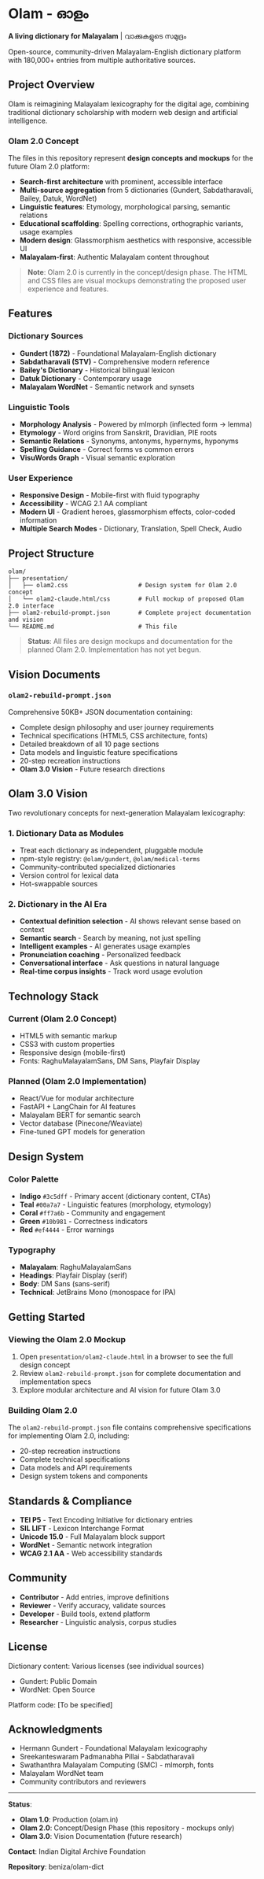 # Olam - ഓളം

**A living dictionary for Malayalam** | വാക്കുകളുടെ സമുദ്രം

Open-source, community-driven Malayalam-English dictionary platform with 180,000+ entries from multiple authoritative sources.

## Project Overview

Olam is reimagining Malayalam lexicography for the digital age, combining traditional dictionary scholarship with modern web design and artificial intelligence.

### Olam 2.0 Concept

The files in this repository represent **design concepts and mockups** for the future Olam 2.0 platform:

- **Search-first architecture** with prominent, accessible interface
- **Multi-source aggregation** from 5 dictionaries (Gundert, Sabdatharavali, Bailey, Datuk, WordNet)
- **Linguistic features**: Etymology, morphological parsing, semantic relations
- **Educational scaffolding**: Spelling corrections, orthographic variants, usage examples
- **Modern design**: Glassmorphism aesthetics with responsive, accessible UI
- **Malayalam-first**: Authentic Malayalam content throughout

> **Note**: Olam 2.0 is currently in the concept/design phase. The HTML and CSS files are visual mockups demonstrating the proposed user experience and features.

## Features

### Dictionary Sources
- **Gundert (1872)** - Foundational Malayalam-English dictionary
- **Sabdatharavali (STV)** - Comprehensive modern reference
- **Bailey's Dictionary** - Historical bilingual lexicon
- **Datuk Dictionary** - Contemporary usage
- **Malayalam WordNet** - Semantic network and synsets

### Linguistic Tools
- **Morphology Analysis** - Powered by mlmorph (inflected form → lemma)
- **Etymology** - Word origins from Sanskrit, Dravidian, PIE roots
- **Semantic Relations** - Synonyms, antonyms, hypernyms, hyponyms
- **Spelling Guidance** - Correct forms vs common errors
- **VisuWords Graph** - Visual semantic exploration

### User Experience
- **Responsive Design** - Mobile-first with fluid typography
- **Accessibility** - WCAG 2.1 AA compliant
- **Modern UI** - Gradient heroes, glassmorphism effects, color-coded information
- **Multiple Search Modes** - Dictionary, Translation, Spell Check, Audio

## Project Structure

```
olam/
├── presentation/
│   ├── olam2.css                    # Design system for Olam 2.0 concept
│   └── olam2-claude.html/css        # Full mockup of proposed Olam 2.0 interface
├── olam2-rebuild-prompt.json        # Complete project documentation and vision
└── README.md                        # This file
```

> **Status**: All files are design mockups and documentation for the planned Olam 2.0. Implementation has not yet begun.

## Vision Documents

### `olam2-rebuild-prompt.json`

Comprehensive 50KB+ JSON documentation containing:
- Complete design philosophy and user journey requirements
- Technical specifications (HTML5, CSS architecture, fonts)
- Detailed breakdown of all 10 page sections
- Data models and linguistic feature specifications
- 20-step recreation instructions
- **Olam 3.0 Vision** - Future research directions

## Olam 3.0 Vision

Two revolutionary concepts for next-generation Malayalam lexicography:

### 1. Dictionary Data as Modules
- Treat each dictionary as independent, pluggable module
- npm-style registry: `@olam/gundert`, `@olam/medical-terms`
- Community-contributed specialized dictionaries
- Version control for lexical data
- Hot-swappable sources

### 2. Dictionary in the AI Era
- **Contextual definition selection** - AI shows relevant sense based on context
- **Semantic search** - Search by meaning, not just spelling
- **Intelligent examples** - AI generates usage examples
- **Pronunciation coaching** - Personalized feedback
- **Conversational interface** - Ask questions in natural language
- **Real-time corpus insights** - Track word usage evolution

## Technology Stack

### Current (Olam 2.0 Concept)
- HTML5 with semantic markup
- CSS3 with custom properties
- Responsive design (mobile-first)
- Fonts: RaghuMalayalamSans, DM Sans, Playfair Display

### Planned (Olam 2.0 Implementation)
- React/Vue for modular architecture
- FastAPI + LangChain for AI features
- Malayalam BERT for semantic search
- Vector database (Pinecone/Weaviate)
- Fine-tuned GPT models for generation

## Design System

### Color Palette
- **Indigo** `#3c5dff` - Primary accent (dictionary content, CTAs)
- **Teal** `#00a7a7` - Linguistic features (morphology, etymology)
- **Coral** `#ff7a6b` - Community and engagement
- **Green** `#10b981` - Correctness indicators
- **Red** `#ef4444` - Error warnings

### Typography
- **Malayalam**: RaghuMalayalamSans
- **Headings**: Playfair Display (serif)
- **Body**: DM Sans (sans-serif)
- **Technical**: JetBrains Mono (monospace for IPA)

## Getting Started

### Viewing the Olam 2.0 Mockup

1. Open `presentation/olam2-claude.html` in a browser to see the full design concept
2. Review `olam2-rebuild-prompt.json` for complete documentation and implementation specs
3. Explore modular architecture and AI vision for future Olam 3.0

### Building Olam 2.0

The `olam2-rebuild-prompt.json` file contains comprehensive specifications for implementing Olam 2.0, including:
- 20-step recreation instructions
- Complete technical specifications
- Data models and API requirements
- Design system tokens and components

## Standards & Compliance

- **TEI P5** - Text Encoding Initiative for dictionary entries
- **SIL LIFT** - Lexicon Interchange Format
- **Unicode 15.0** - Full Malayalam block support
- **WordNet** - Semantic network integration
- **WCAG 2.1 AA** - Web accessibility standards

## Community

- **Contributor** - Add entries, improve definitions
- **Reviewer** - Verify accuracy, validate sources
- **Developer** - Build tools, extend platform
- **Researcher** - Linguistic analysis, corpus studies

## License

Dictionary content: Various licenses (see individual sources)
- Gundert: Public Domain
- WordNet: Open Source

Platform code: [To be specified]

## Acknowledgments

- Hermann Gundert - Foundational Malayalam lexicography
- Sreekanteswaram Padmanabha Pillai - Sabdatharavali
- Swathanthra Malayalam Computing (SMC) - mlmorph, fonts
- Malayalam WordNet team
- Community contributors and reviewers

---

**Status**: 
- **Olam 1.0**: Production (olam.in)
- **Olam 2.0**: Concept/Design Phase (this repository - mockups only)
- **Olam 3.0**: Vision Documentation (future research)

**Contact**: Indian Digital Archive Foundation

**Repository**: beniza/olam-dict
